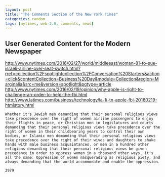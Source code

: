 ```yaml
---
layout: post
title: "The Comments Section of the New York Times"
categories: random
tags: [nytimes, web-2.0, comments, news]
---
```


## User Generated Content for the Modern Newspaper

<http://www.nytimes.com/2016/02/27/world/middleeast/woman-81-to-sue-israeli-airline-over-seat-switch.html?rref=collection%2Fspotlightcollection%2FConversation%20Starters&action=click&contentCollection=Business%20Day&module=Collection&region=Marginalia&src=me&version=spotlight&pgtype=article>
<http://www.nytimes.com/2016/02/19/opinion/why-apple-is-right-to-challenge-an-order-to-help-the-fbi.html>
<http://www.latimes.com/business/technology/la-fi-tn-apple-fbi-20160219-htmlstory.html>

    Whether it's Jewish men demanding that their personal religious views take precedence over the right of women airline passengers to enjoy their flights in peace, or Christian men in legislatures and courts demanding that their personal religious views take precedence over the right of women in their childbearing years to control their own bodies, or Islamic men demanding that their personal religious views take precedence over the right of their wives and daughters to shake hands with male business acquaintances, or men in a hundred other religions demanding that their personal religious views be given precedence in order to oppress women in a thousand other ways, it's all the same: Oppression of women masquerading as religious piety, and always demanding that the world accommodate and enable the oppression.

    2979
